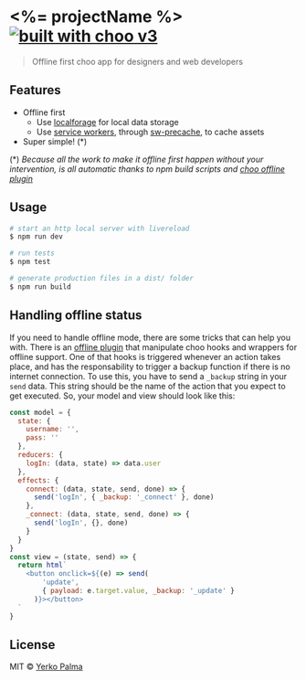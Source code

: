 # <%= projectName %> [![built with choo v3](https://img.shields.io/badge/built%20with%20choo-v3-ffc3e4.svg?style=flat-square)](https://github.com/yoshuawuyts/choo)

> Offline first choo app for designers and web developers

## Features

- Offline first
    - Use [localforage](https://github.com/localForage/localForage) for local data storage
    - Use [service workers](https://developer.mozilla.org/en-US/docs/Web/API/Service_Worker_API), through [sw-precache](https://github.com/GoogleChrome/sw-precache), to cache assets
- Super simple! (*)

(*) _Because all the work to make it offline first happen without your intervention, is all automatic thanks to npm build scripts and [choo offline plugin](https://github.com/YerkoPalma/choo-offline)_

## Usage

```bash
# start an http local server with livereload
$ npm run dev

# run tests
$ npm test

# generate production files in a dist/ folder
$ npm run build
```

## Handling offline status

If you need to handle offline mode, there are some tricks that can help you with. There is an [offline plugin](https://github.com/YerkoPalma/choo-offline) that manipulate choo hooks and wrappers for offline support.
One of that hooks is triggered whenever an action takes place, and has the responsability to trigger a backup function if there is no internet connection.
To use this, you have to send a `_backup` string in your `send` data. This string should be the name of the action that you expect to get executed. So, your model and view should look like this:

```javascript
const model = {
  state: {
    username: '',
    pass: ''
  },
  reducers: {
    logIn: (data, state) => data.user
  },
  effects: {
    connect: (data, state, send, done) => {
      send('logIn', { _backup: '_connect' }, done)
    },
    _connect: (data, state, send, done) => {
      send('logIn', {}, done)
    }
  }
}
const view = (state, send) => {
  return html`
    <button onclick=${(e) => send(
        'update',
        { payload: e.target.value, _backup: '_update' }
      )}></button>
  `
}
```

## License

MIT © [Yerko Palma](https://github.com/YerkoPalma)
